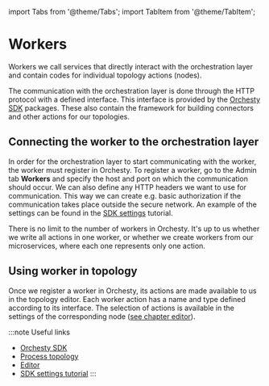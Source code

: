 import Tabs from '@theme/Tabs';
import TabItem from '@theme/TabItem';

# Workers

Workers we call services that directly interact with the orchestration layer and contain codes for individual topology actions (nodes).

The communication with the orchestration layer is done through the HTTP protocol with a defined interface. This interface is provided by the [Orchesty SDK](../get-started/SDK) packages. These also contain the framework for building connectors and other actions for our topologies.

## Connecting the worker to the orchestration layer

In order for the orchestration layer to start communicating with the worker, the worker must register in Orchesty. To register a worker, go to the Admin tab **Workers** and specify the host and port on which the communication should occur. We can also define any HTTP headers we want to use for communication. This way we can create e.g. basic authorization if the communication takes place outside the secure network. An example of the settings can be found in the [SDK settings](../tutorials/SDK-settings) tutorial.

There is no limit to the number of workers in Orchesty. It's up to us whether we write all actions in one worker, or whether we create workers from our microservices, where each one represents only one action.

## Using worker in topology

Once we register a worker in Orchesty, its actions are made available to us in the topology editor. Each worker action has a name and type defined according to its interface. The selection of actions is available in the settings of the corresponding node ([see chapter editor](../documentation/editor)).

:::note Useful links
- [Orchesty SDK](../get-started/SDK)
- [Process topology](../documentation/process-topology)
- [Editor](../documentation/editor)
- [SDK settings tutorial](../tutorials/SDK-settings.md)
:::




